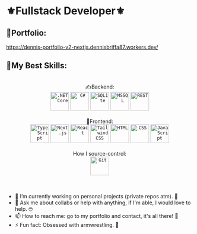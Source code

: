 # ⚜Fullstack Developer⚜

## 🧐Portfolio:
https://dennis-portfolio-v2-nextjs.dennisbriffa87.workers.dev/
<br/> 
## 🤤My Best Skills: <br/> 
<br/> 
<div align="center">
  ✍Backend:  <br/> 
  <code><img width="50" src="https://raw.githubusercontent.com/marwin1991/profile-technology-icons/refs/heads/main/icons/_net_core.png" alt=".NET Core" title=".NET Core"/></code>
  <code><img width="50" src="https://raw.githubusercontent.com/marwin1991/profile-technology-icons/refs/heads/main/icons/c%23.png" alt="C#" title="C#"/></code>
  <code><img width="50" src="https://raw.githubusercontent.com/marwin1991/profile-technology-icons/refs/heads/main/icons/sqlite.png" alt="SQLite" title="SQL"/></code>
	<code><img width="50" src="https://raw.githubusercontent.com/marwin1991/profile-technology-icons/refs/heads/main/icons/mssql.png" alt="MSSQL" title="Microsoft Server"/></code>
  <code><img width="50" src="https://raw.githubusercontent.com/marwin1991/profile-technology-icons/refs/heads/main/icons/rest.png" alt="REST" title="RESTful API"/></code>  <br/> 

 <br/>  
  👋Frontend:  <br/> 
  <code><img width="50" src="https://raw.githubusercontent.com/marwin1991/profile-technology-icons/refs/heads/main/icons/typescript.png" alt="TypeScript" title="TypeScript"/></code>
 	<code><img width="50" src="https://raw.githubusercontent.com/marwin1991/profile-technology-icons/refs/heads/main/icons/next_js.png" alt="Next.js" title="Next.js"/></code>
	<code><img width="50" src="https://raw.githubusercontent.com/marwin1991/profile-technology-icons/refs/heads/main/icons/react.png" alt="React" title="React"/></code>
	<code><img width="50" src="https://raw.githubusercontent.com/marwin1991/profile-technology-icons/refs/heads/main/icons/tailwind_css.png" alt="Tailwind CSS" title="Tailwind CSS"/></code>
 	<code><img width="50" src="https://raw.githubusercontent.com/marwin1991/profile-technology-icons/refs/heads/main/icons/html.png" alt="HTML" title="HTML"/></code>
	<code><img width="50" src="https://raw.githubusercontent.com/marwin1991/profile-technology-icons/refs/heads/main/icons/css.png" alt="CSS" title="CSS"/></code>
 	<code><img width="50" src="https://raw.githubusercontent.com/marwin1991/profile-technology-icons/refs/heads/main/icons/javascript.png" alt="JavaScript" title="JavaScript"/></code> <br/> 

 <br/>  
  How I source-control:  <br/> 
	<code><img width="50" src="https://raw.githubusercontent.com/marwin1991/profile-technology-icons/refs/heads/main/icons/git.png" alt="Git" title="Git"/></code>
 <br/> 
</div>

<br/> 
<br/> 

- 🔭 I’m currently working on personal projects (private repos atm). 🔱
- 💬 Ask me about collabs or help with anything, if I'm able, I would love to help. 🤓
- 📫 How to reach me: go to my portfolio and contact, it's all there! 🤩
- ⚡ Fun fact: Obsessed with armwrestling. 🦾

